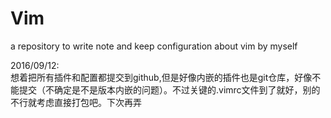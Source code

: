 # Vim
a repository to write note and keep configuration about vim by myself

2016/09/12:</br>
想着把所有插件和配置都提交到github,但是好像内嵌的插件也是git仓库，好像不能提交（不确定是不是版本内嵌的问题）。不过关键的.vimrc文件到了就好，别的不行就考虑直接打包吧。下次再弄
